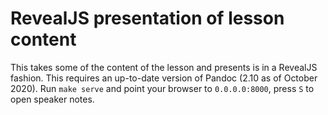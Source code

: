 # RevealJS presentation of lesson content

This takes some of the content of the lesson and presents is in a RevealJS fashion. This requires an up-to-date version of Pandoc (2.10 as of October 2020). Run `make serve` and point your browser to `0.0.0.0:8000`, press `S` to open speaker notes.

